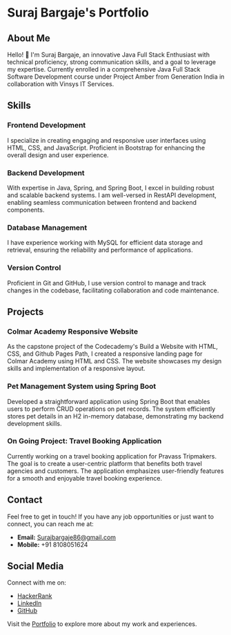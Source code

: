 # Suraj Bargaje's Portfolio

## About Me

Hello! 👋 I'm Suraj Bargaje, an innovative Java Full Stack Enthusiast with technical proficiency, strong communication skills, and a goal to leverage my expertise. Currently enrolled in a comprehensive Java Full Stack Software Development course under Project Amber from Generation India in collaboration with Vinsys IT Services.

## Skills

### Frontend Development

I specialize in creating engaging and responsive user interfaces using HTML, CSS, and JavaScript. Proficient in Bootstrap for enhancing the overall design and user experience.

### Backend Development

With expertise in Java, Spring, and Spring Boot, I excel in building robust and scalable backend systems. I am well-versed in RestAPI development, enabling seamless communication between frontend and backend components.

### Database Management

I have experience working with MySQL for efficient data storage and retrieval, ensuring the reliability and performance of applications.

### Version Control

Proficient in Git and GitHub, I use version control to manage and track changes in the codebase, facilitating collaboration and code maintenance.

## Projects

### Colmar Academy Responsive Website

As the capstone project of the Codecademy's Build a Website with HTML, CSS, and Github Pages Path, I created a responsive landing page for Colmar Academy using HTML and CSS. The website showcases my design skills and implementation of a responsive layout.

### Pet Management System using Spring Boot

Developed a straightforward application using Spring Boot that enables users to perform CRUD operations on pet records. The system efficiently stores pet details in an H2 in-memory database, demonstrating my backend development skills.

### On Going Project: Travel Booking Application

Currently working on a travel booking application for Pravass Tripmakers. The goal is to create a user-centric platform that benefits both travel agencies and customers. The application emphasizes user-friendly features for a smooth and enjoyable travel booking experience.

## Contact

Feel free to get in touch! If you have any job opportunities or just want to connect, you can reach me at:

- **Email:** Surajbargaje86@gmail.com
- **Mobile:** +91 8108051624

## Social Media

Connect with me on:

- [HackerRank](https://www.hackerrank.com/profile/surajbargaje_sc1)
- [LinkedIn](https://www.linkedin.com/in/suraj-bargaje/)
- [GitHub](https://github.com/SurajBargaje)

Visit the [Portfolio](https://surajbargaje.github.io/Portfolio/) to explore more about my work and experiences.
